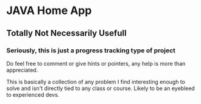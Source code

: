 # JAVA Home App
## Totally Not Necessarily Usefull
### Seriously, this is just a progress tracking type of project

Do feel free to comment or give hints 
or pointers, any help is more than
appreciated.

This is basically a collection of 
any problem I find interesting enough
to solve and isn't directly tied to 
any class or course. Likely to be an
eyebleed to experienced devs.